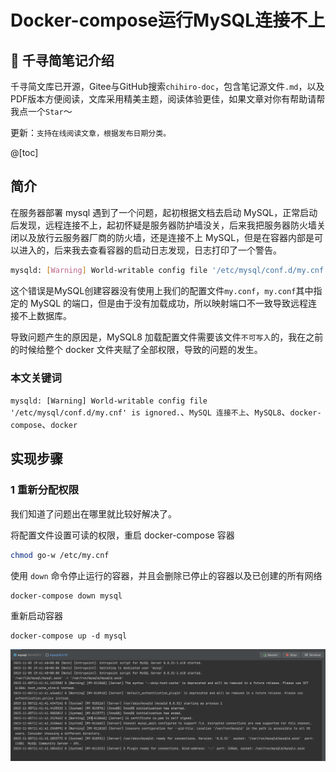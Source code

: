 # Docker-compose运行MySQL连接不上

## 📔 千寻简笔记介绍

千寻简文库已开源，Gitee与GitHub搜索`chihiro-doc`，包含笔记源文件`.md`，以及PDF版本方便阅读，文库采用精美主题，阅读体验更佳，如果文章对你有帮助请帮我点一个`Star`～

更新：`支持在线阅读文章，根据发布日期分类。`

@[toc]

## 简介

在服务器部署 mysql 遇到了一个问题，起初根据文档去启动 MySQL，正常启动后发现，远程连接不上，起初怀疑是服务器防护墙没关，后来我把服务器防火墙关闭以及放行云服务器厂商的防火墙，还是连接不上 MySQL，但是在容器内部是可以进入的，后来我去查看容器的启动日志发现，日志打印了一个警告。

```sh
mysqld: [Warning] World-writable config file '/etc/mysql/conf.d/my.cnf' is ignored.
```

这个错误是MySQL创建容器没有使用上我们的配置文件`my.conf`，`my.conf`其中指定的 MySQL 的端口，但是由于没有加载成功，所以映射端口不一致导致远程连接不上数据库。

导致问题产生的原因是，MySQL8 加载配置文件需要该文件`不可写入`的，我在之前的时候给整个 docker 文件夹赋了全部权限，导致的问题的发生。

### 本文关键词

`mysqld: [Warning] World-writable config file '/etc/mysql/conf.d/my.cnf' is ignored.`、`MySQL 连接不上`、`MySQL8`、`docker-compose`、`docker`

## 实现步骤

### 1 重新分配权限

我们知道了问题出在哪里就比较好解决了。

将配置文件设置可读的权限，重启 docker-compose 容器

```sh
chmod go-w /etc/my.cnf
```

使用 `down` 命令停止运行的容器，并且会删除已停止的容器以及已创建的所有网络

```sh
docker-compose down mysql
```

重新启动容器

```
docker-compose up -d mysql
```

![image-20231105224258027](Docker-compose运行MySQL连接不上.assets/image-20231105224258027.png)
